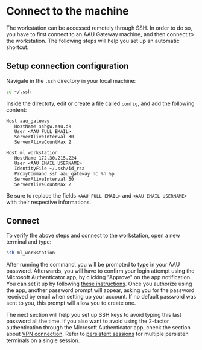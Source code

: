 # Connect to the machine

The workstation can be accessed remotely through SSH. In order to do so, you have to first connect to an AAU Gateway machine, and then connect to the workstation. The following steps will help you set up an automatic shortcut.

## Setup connection configuration

Navigate in the `.ssh` directory in your local machine:

```bash
cd ~/.ssh
```

Inside the directoty, edit or create a file called `config`, and add the following content:

```text
Host aau_gateway
   HostName sshgw.aau.dk
   User <AAU FULL EMAIL>
   ServerAliveInterval 30
   ServerAliveCountMax 2

Host ml_workstation
   HostName 172.30.215.224
   User <AAU EMAIL USERNAME>
   IdentityFile ~/.ssh/id_rsa
   ProxyCommand ssh aau_gateway nc %h %p
   ServerAliveInterval 30
   ServerAliveCountMax 2
```

Be sure to replace the fields `<AAU FULL EMAIL>` and `<AAU EMAIL USERNAME>` with their respective informations.

## Connect

To verify the above steps and connect to the workstation, open a new terminal and type:

```bash
ssh ml_workstation
```

After running the command, you will be prompted to type in your AAU password.
Afterwards, you will have to confirm your login attempt using the Microsoft Authenticator app, by clicking "Approve" on the app notification. 
You can set it up by following [these instructions](https://www.en.its.aau.dk/instructions/Username+and+password/Azure+MFA/).
Once you authorize using the app, another password prompt will appear, asking you for the password received by email when setting up your account.
If no default password was sent to you, this prompt will allow you to create one.

The next section will help you set up SSH keys to avoid typing this last password all the time.
If you also want to avoid using the 2-factor authentication through the Microsoft Authenticator app, check the section about [VPN connection](./connection-through-vpn.md).
Refer to [persistent sessions](../usage/tmux-persistent-sessions.md) for multiple persisten terminals on a single session. 

